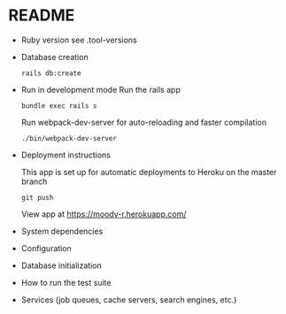 # README

* Ruby version
    see .tool-versions

* Database creation
    ```
    rails db:create
    ```

* Run in development mode
    Run the rails app
    ```
    bundle exec rails s
    ```

    Run webpack-dev-server for auto-reloading and faster compilation
    ```
    ./bin/webpack-dev-server
    ```

* Deployment instructions
    
    This app is set up for automatic deployments to Heroku on the master branch
    ```
    git push
    ```

    View app at https://moody-r.herokuapp.com/

* System dependencies

* Configuration

* Database initialization

* How to run the test suite

* Services (job queues, cache servers, search engines, etc.)
